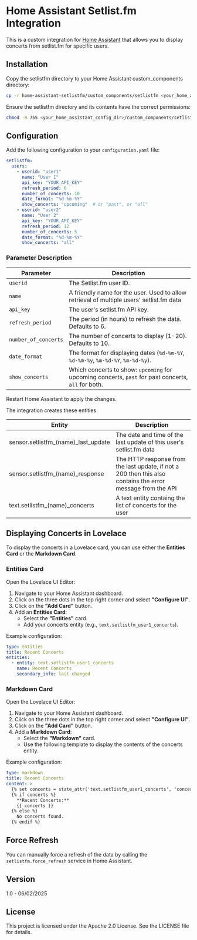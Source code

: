 # Home Assistant Setlist.fm Integration

This is a custom integration for [Home Assistant](https://www.home-assistant.io/) that allows you to display concerts from setlist.fm for specific users.

## Installation
Copy the setlistfm directory to your Home Assistant custom_components directory:

```sh
cp -r home-assistant-setlistfm/custom_components/setlistfm <your_home_assistant_config_dir>/custom_components/
```
Ensure the setlistfm directory and its contents have the correct permissions:

```sh
chmod -R 755 <your_home_assistant_config_dir>/custom_components/setlistfm
```
## Configuration
Add the following configuration to your `configuration.yaml` file:

```yaml
setlistfm:
  users:
    - userid: "user1"
      name: "User 1"
      api_key: "YOUR_API_KEY"
      refresh_period: 6
      number_of_concerts: 10
      date_format: "%d-%m-%Y"
      show_concerts: "upcoming"  # or "past", or "all"
    - userid: "user2"
      name: "User 2"
      api_key: "YOUR_API_KEY"
      refresh_period: 12
      number_of_concerts: 5
      date_format: "%d-%m-%Y"
      show_concerts: "all"
```
### Parameter Description
| Parameter       | Description |
|----------------|-------------|
| `userid`       | The Setlist.fm user ID. |
| `name`         | A friendly name for the user. Used to allow retrieval of multiple users' setlist.fm data |
| `api_key`      | The user's setlist.fm API key. |
| `refresh_period` | The period (in hours) to refresh the data. Defaults to 6. |
| `number_of_concerts` | The number of concerts to display (1-20). Defaults to 10. |
| `date_format`  | The format for displaying dates (`%d-%m-%Y`, `%d-%m-%y`, `%m-%d-%Y`, `%m-%d-%y`). |
| `show_concerts` | Which concerts to show: `upcoming` for upcoming concerts, `past` for past concerts, `all` for both. |

Restart Home Assistant to apply the changes.

The integration creates these entities

| Entity | Description | 
|--------|-------------|
| sensor.setlistfm_(name)_last_update | The date and time of the last update of this user's setlist.fm data |
| sensor.setlistfm_(name)_response | The HTTP response from the last update, if not a 200 then this also contains the error message from the API |
| text.setlistfm_(name)_concerts | A text entity containg the list of concerts for the user | 


## Displaying Concerts in Lovelace
To display the concerts in a Lovelace card, you can use either the **Entities Card** or the **Markdown Card**.

### Entities Card
Open the Lovelace UI Editor:

1. Navigate to your Home Assistant dashboard.
2. Click on the three dots in the top right corner and select **"Configure UI"**.
3. Click on the **"Add Card"** button.
4. Add an **Entities Card**:
   - Select the **"Entities"** card.
   - Add your concerts entity (e.g., `text.setlistfm_user1_concerts`).

Example configuration:

```yaml
type: entities
title: Recent Concerts
entities:
  - entity: text.setlistfm_user1_concerts
    name: Recent Concerts
    secondary_info: last-changed
```

### Markdown Card
Open the Lovelace UI Editor:

1. Navigate to your Home Assistant dashboard.
2. Click on the three dots in the top right corner and select **"Configure UI"**.
3. Click on the **"Add Card"** button.
4. Add a **Markdown Card**:
   - Select the **"Markdown"** card.
   - Use the following template to display the contents of the concerts entity.

Example configuration:

```yaml
type: markdown
title: Recent Concerts
content: >
  {% set concerts = state_attr('text.setlistfm_user1_concerts', 'concert_list') %}
  {% if concerts %}
    **Recent Concerts:**
    {{ concerts }}
  {% else %}
    No concerts found.
  {% endif %}
```

## Force Refresh
You can manually force a refresh of the data by calling the `setlistfm.force_refresh` service in Home Assistant.

## Version

1.0 - 06/02/2025

## License
This project is licensed under the Apache 2.0 License. See the LICENSE file for details.

